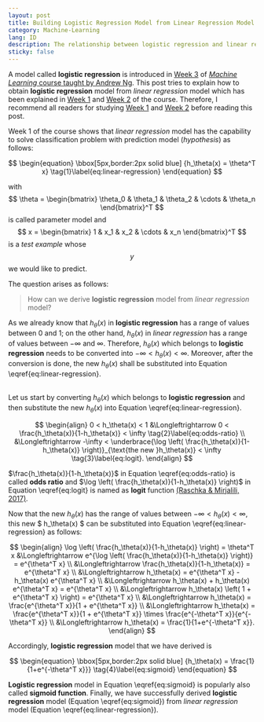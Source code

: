 ```yaml
---
layout: post
title: Building Logistic Regression Model from Linear Regression Model
category: Machine-Learning
lang: ID
description: The relationship between logistic regression and linear regression
sticky: false
---
```


A model called **logistic regression** is introduced in [Week 3](https://www.coursera.org/learn/machine-learning/home/week/3) of [_Machine Learning_ course taught by Andrew Ng](https://www.coursera.org/learn/machine-learning/home/welcome). This post tries to explain how to obtain **logistic regression** model from _linear regression_ model which has been explained in [Week 1](https://www.coursera.org/learn/machine-learning/home/week/1) and [Week 2](https://www.coursera.org/learn/machine-learning/home/week/2) of the course. Therefore, I recommend all readers for studying [Week 1](https://www.coursera.org/learn/machine-learning/home/week/1) and [Week 2](https://www.coursera.org/learn/machine-learning/home/week/2) before reading this post.

Week 1 of the course shows that _linear regression_ model has the capability to solve classification problem with prediction model (_hypothesis_) as follows:   

$$ \begin{equation} \bbox[5px,border:2px solid blue] {h_\theta(x) = \theta^T x} \tag{1}\label{eq:linear-regression} \end{equation} $$

with $$ \theta = \begin{bmatrix} \theta_0 & \theta_1 & \theta_2 & \cdots & \theta_n \end{bmatrix}^T $$ is called parameter model and $$ x = \begin{bmatrix} 1 & x_1 & x_2 & \cdots & x_n \end{bmatrix}^T $$ is a _test example_ whose $$y$$ we would like to predict.    

The question arises as follows:

>How can we derive **logistic regression** model from _linear regression_ model?     

As we already know that $h_\theta(x)$ in **logistic regression** has a range of values between $0$ and $1$; on the other hand, $h_\theta(x)$ in _linear regression_ has a range of values between $-\infty$ and $\infty$. Therefore, $h_\theta(x)$ which belongs to **logistic regression** needs to be converted into $-\infty < h_\theta(x) < \infty$. Moreover, after the conversion is done, the new $h_\theta(x)$ shall be substituted into Equation \eqref{eq:linear-regression}.  
<br/>

Let us start by converting $h_\theta(x)$ which belongs to **logistic regression** and then substitute the new $h_\theta(x)$ into Equation \eqref{eq:linear-regression}.    

$$ \begin{align}  0 < h_\theta(x) < 1 &\Longleftrightarrow  0 < \frac{h_\theta(x)}{1-h_\theta(x)} <  \infty \tag{2}\label{eq:odds-ratio} \\ 
	                    &\Longleftrightarrow  -\infty < \underbrace{\log \left( \frac{h_\theta(x)}{1-h_\theta(x)} \right)}_{\text{the new }h_\theta(x)} < \infty \tag{3}\label{eq:logit}.  \end{align} $$

$\frac{h_\theta(x)}{1-h_\theta(x)}$ in Equation \eqref{eq:odds-ratio} is called **odds ratio** and $\log \left( \frac{h_\theta(x)}{1-h_\theta(x)} \right)$ in Equation \eqref{eq:logit} is named as **logit** function [(Raschka & Mirjalili, 2017)](https://www.packtpub.com/big-data-and-business-intelligence/python-machine-learning-second-edition).    

Now that the new $h_\theta(x)$ has the range of values between $-\infty < h_\theta(x) < \infty$, this new $ h_\theta(x) $ can be substituted into Equation \eqref{eq:linear-regression} as follows:

$$ \begin{align} \log \left( \frac{h_\theta(x)}{1-h_\theta(x)} \right) = \theta^T x &\Longleftrightarrow e^{\log \left( \frac{h_\theta(x)}{1-h_\theta(x)} \right)} = e^{\theta^T x}   \\
	     &\Longleftrightarrow  \frac{h_\theta(x)}{1-h_\theta(x)} = e^{\theta^T x} \\
	     &\Longleftrightarrow  h_\theta(x) = e^{\theta^T x} - h_\theta(x) e^{\theta^T x}  \\
	     &\Longleftrightarrow  h_\theta(x) + h_\theta(x) e^{\theta^T x} = e^{\theta^T x}   \\ 
	     &\Longleftrightarrow  h_\theta(x) \left( 1 + e^{\theta^T x} \right) = e^{\theta^T x} \\
	     &\Longleftrightarrow  h_\theta(x) = \frac{e^{\theta^T x}}{1 + e^{\theta^T x}}  \\
	     &\Longleftrightarrow  h_\theta(x) = \frac{e^{\theta^T x}}{1 + e^{\theta^T x}}  \times \frac{e^{-\theta^T x}}{e^{-\theta^T x}} \\
	     &\Longleftrightarrow h_\theta(x) = \frac{1}{1+e^{-\theta^T x}}.
	\end{align} $$

Accordingly, **logistic regression** model that we have derived is

$$ \begin{equation} \bbox[5px,border:2px solid blue] {h_\theta(x) = \frac{1}{1+e^{-\theta^T x}}} \tag{4}\label{eq:sigmoid} \end{equation} $$

**Logistic regression** model in Equation \eqref{eq:sigmoid} is popularly also called **sigmoid function**. Finally, we have successfully derived **logistic regression** model (Equation \eqref{eq:sigmoid}) from _linear regression_ model (Equation \eqref{eq:linear-regression}).
